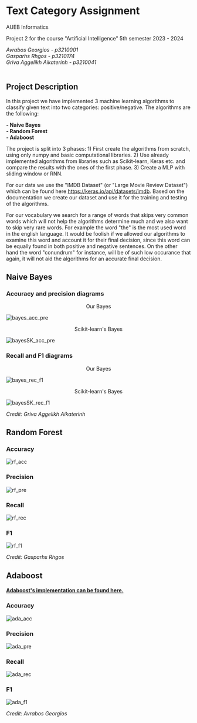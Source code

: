 # Text Category Assignment

AUEB Informatics

Project 2 for the course "Artificial Intelligence" 5th semester 2023 - 2024

*Avrabos Georgios - p3210001*<br>
*Gasparhs Rhgos - p3210174*<br>
*Griva Aggelikh Aikaterinh - p3210041*<br><br>

## Project Description

In this project we have implemented 3 machine learning algorithms to classify given text into two categories: positive/negative. The algorithms are the following:

**- Naive Bayes**<br>
**- Random Forest**<br>
**- Adaboost**

The project is split into 3 phases: 1) First create the algorithms from scratch, using only numpy and basic computational libraries. 2) Use already implemented algorithms from libraries such as Scikit-learn, Keras etc. and compare the results with the ones of the first phase. 3) Create a MLP with sliding window or RNN.

For our data we use the "IMDB Dataset" (or "Large Movie Review Dataset") which can be found here https://keras.io/api/datasets/imdb. Based on the documentation we create our dataset and use it for the training and testing of the algorithms.

For our vocabulary we search for a range of words that skips very common words which will not help the algorithms determine much and we also want to skip very rare words. For example the word "the" is the most used word in the english language. It would be foolish if we allowed our algorithms to examine this word and account it for their final decision, since this word can be equally found in both positive and negative sentences. On the other hand the word "conundrum" for instance, will be of such low occurance that again, it will not aid the algorithms for an accurate final decision.

## Naive Bayes

### Accuracy and precision diagrams
<p align=center>Our Bayes</p>

![bayes_acc_pre](images/bayes/bayes_a_p.png)
<p align=center>Scikit-learn's Bayes</p>

![bayesSK_acc_pre](images/bayes/bayesSK_a_p.png)
### Recall and F1 diagrams
<p align=center>Our Bayes</p>

![bayes_rec_f1](images/bayes/bayes_a_p.png)
<p align=center>Scikit-learn's Bayes</p>

![bayesSK_rec_f1](images/bayes/bayesSK_r_f.png)

*Credit: Griva Aggelikh Aikaterinh*

## Random Forest

### Accuracy
![rf_acc](images/randomForest/a.png)
### Precision
![rf_pre](images/randomForest/p.png)
### Recall
![rf_rec](images/randomForest/r.png)
### F1
![rf_f1](images/randomForest/f.png)

*Credit: Gasparhs Rhgos*

## Adaboost

#### [Adaboost's implementation can be found here.](Adaboost.ipynb)

### Accuracy
![ada_acc](images/Adaboost/a.png)
### Precision
![ada_pre](images/Adaboost/p.png)
### Recall
![ada_rec](images/Adaboost/r.png)
### F1
![ada_f1](images/Adaboost/f.png)

*Credit: Avrabos Georgios*